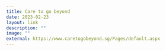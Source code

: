```yaml
---
title: Care to go beyond
date: 2023-02-23
layout: link
description: ""
image: ""
external: https://www.caretogobeyond.sg/Pages/default.aspx
---
```


